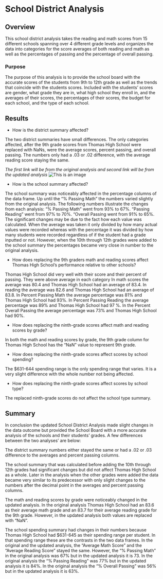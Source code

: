 # School District Analysis

## Overview
This school district analysis takes the reading and math scores from 15 different schools spanning over 4 different grade levels and organizes the data into categories for the score averages of both reading and math as well as the percentages of passing and the percentage of overall passing.

### Purpose
The purpose of this analysis is to provide the school board with the accurate scores of the students from 9th to 12th grade as well as the trends that coincide with the students scores. Included with the students’ scores are gender, what grade they are in, what high school they enroll in, and the averages of their scores, the percentages of their scores, the budget for each school, and the type of each school. 


## Results


- How is the district summary affected?

The two district summaries have small differences. The only categories affected, after the 9th grade scores from Thomas High School were replaced with NaNs, were the average scores, percent passing, and overall passing. The numbers only had a .03 or .02 difference, with the average reading score staying the same. 

*The first link will be from the original analysis and second link will be from the updated analysis*
![This is an image](https://github.com/lilydarby8/School_District_Analysis/issues/1#issuecomment-1179657024)


 
- How is the school summary affected?

The school summary was noticeably affected in the percentage columns of the data frame. Up until the “% Passing Math” the numbers varied slightly from the original analysis. The following numbers illustrate the changes from each analysis:
“% Passing Math” went from 93% to 67%.
“Passing Reading” went from 97% to 70%.
“Overall Passing went from 91% to 65%.
The significant changes may be due to the fact how each value was calculated. When the average was taken it only divided by how many actual values were recorded whereas with the percentage it was divided by how many students were recorded regardless of if the student had a grade inputted or not. However, when the 10th through 12th grades were added to the school summary the percentages became very close in number to the original analysis. 


- How does replacing the 9th graders math and reading scores affect Thomas High School’s performance relative to other schools?

Thomas High School did very well with their score and their percent of passing. They were above average in each category
In math scores the average was 80.4 and Thomas High School had an average of 83.4.
In reading the average was 82.6 and Thomas High School had an average of 83.8.
In Percent Passing Math the average percentage was 81% and Thomas High School had 93%.
In Percent Passing Reading the average percentage was 89% and Thomas High School had 97 %.
In the Percent Overall Passing the average percentage was 73% and Thomas High School had 90%.


- How does replacing the ninth-grade scores affect math and reading scores by grade?

In both the math and reading scores by grade, the 9th grade column for Thomas High School has the “NaN” value to represent 9th grade.

- How does replacing the ninth-grade scores affect scores by school spending? 

The $631-644 spending range is the only spending range that varies. It is a very slight difference with the whole number not being affected. 


- How does replacing the ninth-grade scores affect scores by school type?

The replaced ninth-grade scores do not affect the school type summary.

## Summary

In conclusion the updated School District Analysis made slight changes in the data outcome but provided the School Board with a more accurate analysis of the schools and their students’ grades. A few differences between the two analyses’ are below:

The district summary numbers either stayed the same or had a .02 or .03 difference to the averages and percent passing columns.

The school summary that was calculated before adding the 10th through 12th grades had significant changes but did not affect Thomas High School as a whole. Later in the analysis when the other grades were added the data became very similar to its predecessor with only slight changes to the numbers after the decimal point in the averages and percent passing columns.

The math and reading scores by grade were noticeably changed in the updated analysis. In the original analysis Thomas High School had an 83.6 as their average math grade and an 83.7 for their average reading grade for the 9th grade. However, in the updated analysis both values are replaced with “NaN”.

The school spending summary had changes in their numbers because Thomas High School had $631-645 as their spending range per student. In that spending range these are the contrasts in the two data frames.
In the original and the updated analysis, the “Average Math Score” and the “Average Reading Score” stayed the same. However, the “% Passing Math” in the original analysis was 67% but in the updated analysis it is 73. 
In the original analysis the “% Passing Reading” was 77% but in the updated analysis it is 84%.
In the original analysis the “% Overall Passing” was 56% but in the updated analysis it is 63%.

